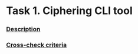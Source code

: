 # Task 1. Ciphering CLI tool
### [Description](https://github.com/rolling-scopes-school/basic-nodejs-course/blob/master/descriptions/ciphering-cli-tool.md)
### [Cross-check criteria](https://github.com/rolling-scopes-school/basic-nodejs-course/blob/master/cross-check/ciphering-cli-tool.md)